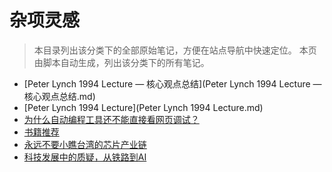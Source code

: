 # 杂项灵感

> 本目录列出该分类下的全部原始笔记，方便在站点导航中快速定位。
> 本页由脚本自动生成，列出该分类下的所有笔记。

- [Peter Lynch 1994 Lecture — 核心观点总结](Peter Lynch 1994 Lecture — 核心观点总结.md)
- [Peter Lynch 1994 Lecture](Peter Lynch 1994 Lecture.md)
- [为什么自动编程工具还不能直接看网页调试？](为什么自动编程工具还不能直接看网页调试？.md)
- [书籍推荐](书籍推荐.md)
- [永远不要小瞧台湾的芯片产业链](永远不要小瞧台湾的芯片产业链.md)
- [科技发展中的质疑，从铁路到AI](科技发展中的质疑，从铁路到AI.md)
